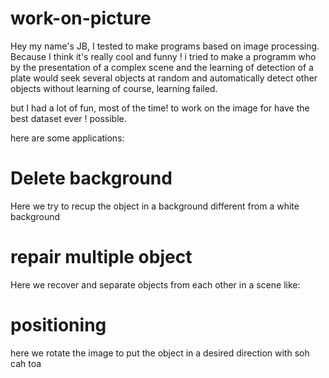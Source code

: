 # work-on-picture

Hey my name's JB, I tested to make programs based on image processing. Because I think it's really cool and funny ! i tried to make a programm who by the presentation of a complex scene and the learning of detection of a plate would seek several objects at random and automatically detect other objects without learning of course, learning failed. 

but I had a lot of fun, most of the time! to work on the image for have the best dataset ever ! possible.


here are some applications:








<h1>Delete background</h1>

Here we try to recup the object in a background different from a white background 


<h1>repair multiple object</h1>

Here we recover and separate objects from each other in a scene like:


<h1>positioning</h1>

here we rotate the image to put the object in a desired direction with soh cah toa

